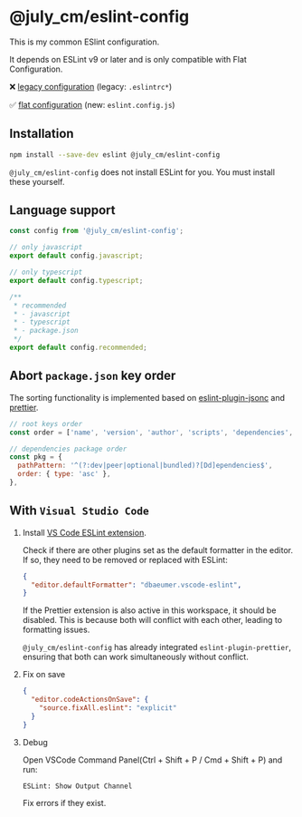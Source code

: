 # @july_cm/eslint-config

This is my common ESlint configuration.

It depends on ESLint v9 or later and is only compatible with Flat Configuration.

❌ [legacy configuration](https://eslint.org/docs/latest/use/configure/configuration-files-deprecated) (legacy: `.eslintrc*`)

✅ [flat configuration](https://eslint.org/docs/latest/use/configure/configuration-files-new) (new: `eslint.config.js`)

## Installation

```sh
npm install --save-dev eslint @july_cm/eslint-config
```

`@july_cm/eslint-config` does not install ESLint for you. You must install these yourself.

## Language support

```javascript
const config from '@july_cm/eslint-config';

// only javascript
export default config.javascript;

// only typescript
export default config.typescript;

/**
 * recommended
 * - javascript
 * - typescript
 * - package.json
 */
export default config.recommended;
```


## Abort `package.json` key order

The sorting functionality is implemented based on [eslint-plugin-jsonc](https://github.com/ota-meshi/eslint-plugin-jsonc) and [prettier](https://github.com/prettier/prettier).

```javascript
// root keys order
const order = ['name', 'version', 'author', 'scripts', 'dependencies', 'devDependencies'];

// dependencies package order
const pkg = {
  pathPattern: '^(?:dev|peer|optional|bundled)?[Dd]ependencies$',
  order: { type: 'asc' },
},
```

## With `Visual Studio Code`

1. Install [VS Code ESLint extension](https://github.com/microsoft/vscode-eslint).

    Check if there are other plugins set as the default formatter in the editor. If so, they need to be removed or replaced with ESLint:

    ```json
    {
      "editor.defaultFormatter": "dbaeumer.vscode-eslint",
    }
    ```

    If the Prettier extension is also active in this workspace, it should be disabled. This is because both will conflict with each other, leading to formatting issues.

    `@july_cm/eslint-config` has already integrated `eslint-plugin-prettier`, ensuring that both can work simultaneously without conflict.


2. Fix on save

    ```json
    {
      "editor.codeActionsOnSave": {
        "source.fixAll.eslint": "explicit"
      }
    }
    ```

3. Debug

    Open VSCode Command Panel(Ctrl + Shift + P / Cmd + Shift + P) and run:

    ```
    ESLint: Show Output Channel
    ```
    Fix errors if they exist.